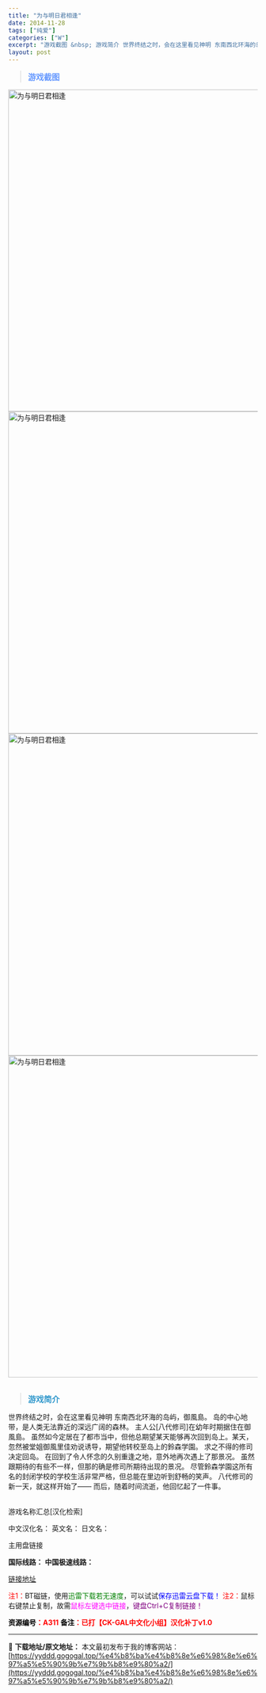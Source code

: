 ```yaml
---
title: "为与明日君相逢"
date: 2014-11-28
tags: ["纯爱"]
categories: ["W"]
excerpt: "游戏截图 &nbsp; 游戏简介 世界终结之时，会在这里看见神明 东南西北环海的岛屿，御風島。 岛的中心地带，是人类无法靠近的深远广阔的森林。 主人公[八代修司]在幼年时期据住在御風島。 虽然如今定居在了都市当中，但他总期望某天能够再次回到岛上。某天，忽然被堂姐御風里佳劝说诱导，期望他转校至岛上的鈴&hellip;"
layout: post
---
```


<div>
<blockquote><b><span style="font-size: 12pt; color: #6699ff;">游戏截图</span></b></blockquote>
<div><img title="点击放大" src="https://yyddd.gogogal.top/wp-content/uploads/2025/04/20250430_6811ff096c2cd.webp" alt="为与明日君相逢" width="650" /></div>
<div><img title="点击放大" src="https://yyddd.gogogal.top/wp-content/uploads/2025/04/20250430_6811ff0b13d1a.webp" alt="为与明日君相逢" width="650" /></div>
<div><img title="点击放大" src="https://yyddd.gogogal.top/wp-content/uploads/2025/04/20250430_6811ff0d4a4cf.webp" alt="为与明日君相逢" width="650" /></div>
<div><img title="点击放大" src="https://yyddd.gogogal.top/wp-content/uploads/2025/04/20250430_6811ff0e935df.webp" alt="为与明日君相逢" width="650" /></div>
&nbsp;
<blockquote><b><span style="font-size: 12pt; color: #3399cc;">游戏简介</span></b></blockquote>
<div>世界终结之时，会在这里看见神明
东南西北环海的岛屿，御風島。
岛的中心地带，是人类无法靠近的深远广阔的森林。
主人公[八代修司]在幼年时期据住在御風島。
虽然如今定居在了都市当中，但他总期望某天能够再次回到岛上。某天，忽然被堂姐御風里佳劝说诱导，期望他转校至岛上的鈴森学園。
求之不得的修司决定回岛。
在回到了令人怀念的久别重逢之地，意外地再次遇上了那景况。
虽然跟期待的有些不一样，但那的确是修司所期待出现的景况。
尽管鈴森学園这所有名的封闭学校的学校生活非常严格，但总能在里边听到舒畅的笑声。
八代修司的新一天，就这样开始了——
而后，随着时间流逝，他回忆起了一件事。</div>
&nbsp;

游戏名称汇总[汉化检索]

中文汉化名：
英文名：
日文名：
</div>
<div class="panel panel-primary">
<div class="panel-heading">主用盘链接</div>
<div class="panel-body">

<b>国际线路：</b>
<b>中国极速线路：</b>

<!--wechatfans start-->

<a href="https://pan.xunlei.com/s/VOSSEorrryfCwG8U4T1SXxw5A1?pwd=neud#">链接地址</a>

<!--wechatfans end-->
<span style="color: #ff0000;">注1：</span>BT磁链，使用<span style="color: #008000;">迅雷下载若无速度</span>，可以试试<span style="color: #0000ff;">保存迅雷云盘下载！</span>
<span style="color: #ff0000;">注2：</span>鼠标右键禁止复制，故需<span style="color: #ff00ff;">鼠标左键选中链接</span>，<span style="color: #800080;">键盘Ctrl+C复制链接！</span>

</div>
<div class="panel-footer"><span style="color: #ff0000;"><b><span style="color: #000000;">资源编号</span>：A311</b></span>
<span style="color: #ff0000;"><b><span style="color: #000000;">备注</span>：已打【CK-GAL中文化小组】汉化补丁v1.0</b></span></div>
</div>

---
📖 **下载地址/原文地址：** 本文最初发布于我的博客网站：[https://yyddd.gogogal.top/%e4%b8%ba%e4%b8%8e%e6%98%8e%e6%97%a5%e5%90%9b%e7%9b%b8%e9%80%a2/](https://yyddd.gogogal.top/%e4%b8%ba%e4%b8%8e%e6%98%8e%e6%97%a5%e5%90%9b%e7%9b%b8%e9%80%a2/)
